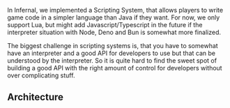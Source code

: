 In Infernal, we implemented a Scripting System, that allows players to write game code in a simpler language than Java if
they want. For now, we only support Lua, but might add Javascript/Typescript in the future if the interpreter situation
with Node, Deno and Bun is somewhat more finalized.

The biggest challenge in scripting systems is, that you have to somewhat have an interpreter and a good API for
developers to use but that can be understood by the interpreter. So it is quite hard to find the sweet spot of building
a good API with the right amount of control for developers without over complicating stuff.

## Architecture
